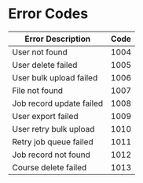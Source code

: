 # Error Codes

| Error Description             | Code  |
|-------------------------------|-------|
| User not found                | 1004  |
| User delete failed            | 1005  |
| User bulk upload failed       | 1006  |
| File not found                | 1007  |
| Job record update failed      | 1008  |
| User export failed            | 1009  |
| User retry bulk upload        | 1010  |
| Retry job queue failed        | 1011  |
| Job record not found          | 1012  |
| Course delete failed          | 1013  |